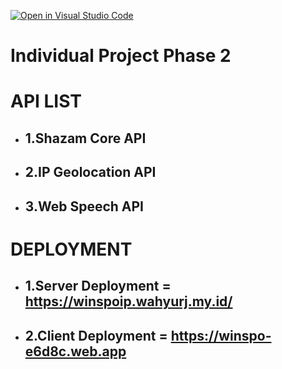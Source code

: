 [![Open in Visual Studio Code](https://classroom.github.com/assets/open-in-vscode-718a45dd9cf7e7f842a935f5ebbe5719a5e09af4491e668f4dbf3b35d5cca122.svg)](https://classroom.github.com/online_ide?assignment_repo_id=13403396&assignment_repo_type=AssignmentRepo)
# Individual Project Phase 2


# API LIST

- ## 1.Shazam Core API

- ## 2.IP Geolocation API

- ## 3.Web Speech API

# DEPLOYMENT

- ## 1.Server Deployment = https://winspoip.wahyurj.my.id/

- ## 2.Client Deployment = https://winspo-e6d8c.web.app